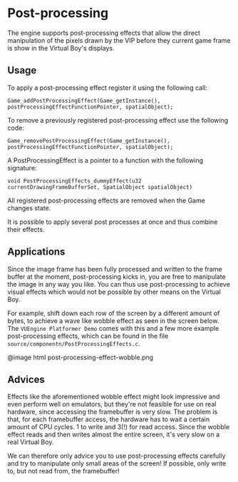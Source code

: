 Post-processing
===============

The engine supports post-processing effects that allow the direct manipulation of the pixels drawn by the VIP before they current game frame is show in the Virtual Boy's displays.


Usage
-----

To apply a post-processing effect register it using the following call:

	Game_addPostProcessingEffect(Game_getInstance(), postProcessingEffectFunctionPointer, spatialObject);

To remove a previously registered post-processing effect use the following code:
	
	Game_removePostProcessingEffect(Game_getInstance(), postProcessingEffectFunctionPointer, spatialObject);

A PostProcessingEffect is a pointer to a function with the following signature:

	void PostProcessingEffects_dummyEffect(u32 currentDrawingFrameBufferSet, SpatialObject spatialObject)

All registered post-processing effects are removed when the Game changes state.

It is possible to apply several post processes at once and thus combine their effects.


Applications
------------

Since the image frame has been fully processed and written to the frame buffer at the moment, post-processing kicks in, you are free to manipulate the image in any way you like. You can thus use post-processing to achieve visual effects which would not be possible by other means on the Virtual Boy.

For example, shift down each row of the screen by a different amount of bytes, to achieve a wave like wobble effect as seen in the screen below. The `VUEngine Platformer Demo` comes with this and a few more example post-processing effects, which can be found in the file `source/componentn/PostProcessingEffects.c`.

@image html post-processing-effect-wobble.png


Advices
-------

Effects like the aforementioned wobble effect might look impressive and even perform well on emulators, but they're not feasible for use on real hardware, since accessing the framebuffer is very slow. The problem is that, for each framebuffer access, the hardware has to wait a certain amount of CPU cycles. 1 to write and 3(!) for read access. Since the wobble effect reads and then writes almost the entire screen, it's very slow on a real Virtual Boy.

We can therefore only advice you to use post-processing effects carefully and try to manipulate only small areas of the screen! If possible, only write to, but not read from, the framebuffer!
